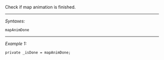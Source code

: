 Check if map animation is finished.


---
*Syntaxes:*

`mapAnimDone`

---
*Example 1:*

```sqf
private _isDone = mapAnimDone;
```